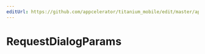 ```yaml
---
editUrl: https://github.com/appcelerator/titanium_mobile/edit/master/apidoc/Facebook.yml
---
```

# RequestDialogParams

<TypeHeader/>

<ApiDocs/>
